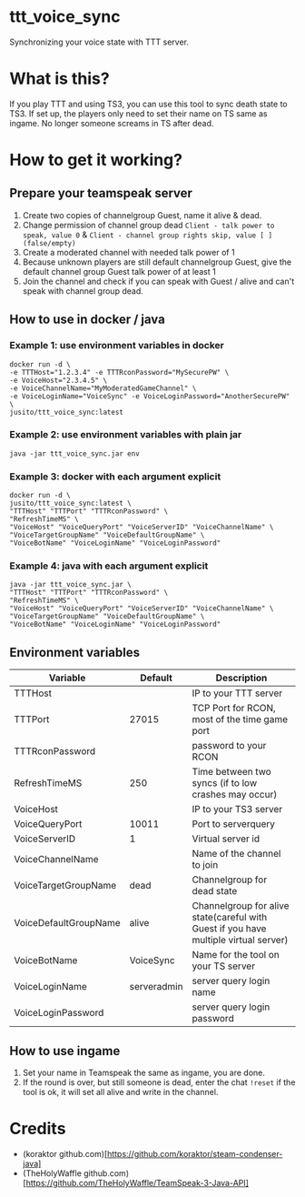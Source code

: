 # ttt\_voice\_sync
Synchronizing your voice state with TTT server.

# What is this?
If you play TTT and using TS3, you can use this tool to sync death state to TS3. If set up, the players only need to set their name on TS same as ingame. No longer someone screams in TS after dead.

# How to get it working?
## Prepare your teamspeak server
1. Create two copies of channelgroup Guest, name it alive & dead.
2. Change permission of channel group dead `Client - talk power to speak, value 0` & `Client - channel group rights skip, value [ ](false/empty)`
3. Create a moderated channel with needed talk power of 1
4. Because unknown players are still default channelgroup Guest, give the default channel group Guest talk power of at least 1
5. Join the channel and check if you can speak with Guest / alive and can't speak with channel group dead.

## How to use in docker / java

### Example 1: use environment variables in docker
```
docker run -d \
-e TTTHost="1.2.3.4" -e TTTRconPassword="MySecurePW" \
-e VoiceHost="2.3.4.5" \
-e VoiceChannelName="MyModeratedGameChannel" \
-e VoiceLoginName="VoiceSync" -e VoiceLoginPassword="AnotherSecurePW" \
jusito/ttt_voice_sync:latest
```

### Example 2: use environment variables with plain jar
```
java -jar ttt_voice_sync.jar env
```

### Example 3: docker with each argument explicit
```
docker run -d \
jusito/ttt_voice_sync:latest \
"TTTHost" "TTTPort" "TTTRconPassword" \
"RefreshTimeMS" \
"VoiceHost" "VoiceQueryPort" "VoiceServerID" "VoiceChannelName" \
"VoiceTargetGroupName" "VoiceDefaultGroupName" \
"VoiceBotName" "VoiceLoginName" "VoiceLoginPassword"
```

### Example 4: java with each argument explicit
```
java -jar ttt_voice_sync.jar \
"TTTHost" "TTTPort" "TTTRconPassword" \
"RefreshTimeMS" \
"VoiceHost" "VoiceQueryPort" "VoiceServerID" "VoiceChannelName" \
"VoiceTargetGroupName" "VoiceDefaultGroupName" \
"VoiceBotName" "VoiceLoginName" "VoiceLoginPassword"
```

## Environment variables

|Variable|Default|Description|
|--------|-------|-----------|
|TTTHost||IP to your TTT server|
|TTTPort|27015|TCP Port for RCON, most of the time game port|
|TTTRconPassword||password to your RCON|
|RefreshTimeMS|250|Time between two syncs (if to low crashes may occur)|
|VoiceHost||IP to your TS3 server|
|VoiceQueryPort|10011|Port to serverquery|
|VoiceServerID|1|Virtual server id|
|VoiceChannelName||Name of the channel to join|
|VoiceTargetGroupName|dead|Channelgroup for dead state|
|VoiceDefaultGroupName|alive|Channelgroup for alive state(careful with Guest if you have multiple virtual server)|
|VoiceBotName|VoiceSync|Name for the tool on your TS server|
|VoiceLoginName|serveradmin|server query login name|
|VoiceLoginPassword||server query login password|

## How to use ingame
1. Set your name in Teamspeak the same as ingame, you are done.
2. If the round is over, but still someone is dead, enter the chat `!reset` if the tool is ok, it will set all alive and write in the channel.

# Credits
* (koraktor github.com)[https://github.com/koraktor/steam-condenser-java]
* (TheHolyWaffle github.com)[https://github.com/TheHolyWaffle/TeamSpeak-3-Java-API]

